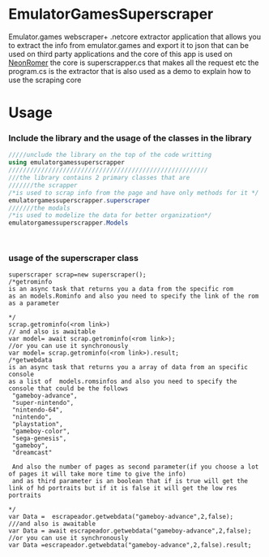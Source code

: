 # EmulatorGamesSuperscraper
Emulator.games webscraper+ .netcore extractor application that allows you to extract the info from emulator.games and export it to json that can be used on third party applications
and the core of this app is used on <a href='https://github.com/Gr3gorywolf/NeonRom3r'>NeonRomer</a> the core is superscrapper.cs that makes all the request etc
the program.cs is the extractor that is also used as a demo to explain how to use the scraping core
# Usage
### Include the library and the usage of the classes in the library
```c#
/////unclude the library on the top of the code writting
using emulatorgamessuperscrapper
///////////////////////////////////////////////////////
///the library contains 2 primary classes that are
///////the scrapper
/*is used to scrap info from the page and have only methods for it */
emulatorgamessuperscrapper.superscraper
///////the modals
/*is used to modelize the data for better organization*/
emulatorgamessuperscrapper.Models




```

### usage of the superscraper class
```
superscraper scrap=new superscraper();
/*getrominfo
is an async task that returns you a data from the specific rom
as an models.Rominfo and also you need to specify the link of the rom as a parameter

*/
scrap.getrominfo(<rom link>)
// and also is awaitable
var model= await scrap.getrominfo(<rom link>);
//or you can use it synchronously
var model= scrap.getrominfo(<rom link>).result;
/*getwebdata
is an async task that returns you a array of data from an specific console
as a list of  models.romsinfos and also you need to specify the console that could be the follows
 "gameboy-advance",
 "super-nintendo",
 "nintendo-64", 
 "nintendo",
 "playstation",
 "gameboy-color", 
 "sega-genesis", 
 "gameboy",
 "dreamcast"
 
 And also the number of pages as second parameter(if you choose a lot of pages it will take more time to give the info)
 and as third parameter is an boolean that if is true will get the link of hd portraits but if it is false it will get the low res portraits
 
*/
var Data =  escrapeador.getwebdata("gameboy-advance",2,false);
///and also is awaitable
var Data = await escrapeador.getwebdata("gameboy-advance",2,false);
//or you can use it synchronously
var Data =escrapeador.getwebdata("gameboy-advance",2,false).result;
```

